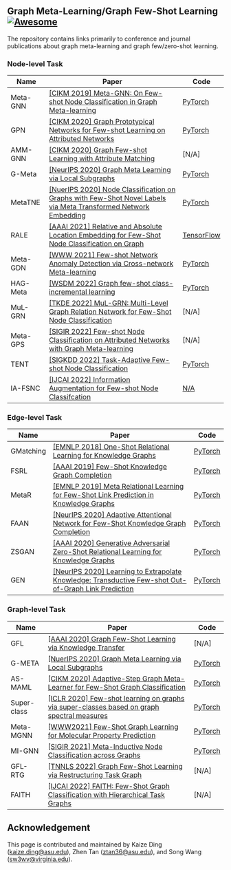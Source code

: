 ## Graph Meta-Learning/Graph Few-Shot Learning [![Awesome](https://cdn.rawgit.com/sindresorhus/awesome/d7305f38d29fed78fa85652e3a63e154dd8e8829/media/badge.svg)](https://github.com/sindresorhus/awesome)
The repository contains links primarily to conference and journal publications about graph meta-learning and graph few/zero-shot learning. 

### Node-level Task
|Name|Paper|Code
|---|---|---|
|Meta-GNN|[[CIKM 2019] Meta-GNN: On Few-shot Node Classification in Graph Meta-learning](https://arxiv.org/pdf/1905.09718.pdf)|[PyTorch](https://github.com/ChengtaiCao/Meta-GNN)
|GPN|[[CIKM 2020] Graph Prototypical Networks for Few-shot Learning on Attributed Networks](https://arxiv.org/pdf/2006.12739.pdf)|[PyTorch](https://github.com/kaize0409/GPN_Graph-Few-shot)
|AMM-GNN|[[CIKM 2020] Graph Few-shot Learning with Attribute Matching](http://www.public.asu.edu/~kding9/pdf/CIKM2020_AMM.pdf)|[N/A]
|G-Meta|[[NeurIPS 2020] Graph Meta Learning via Local Subgraphs](https://arxiv.org/pdf/2006.07889.pdf)|[PyTorch](https://github.com/mims-harvard/G-Meta)
|MetaTNE|[[NuerIPS 2020] Node Classification on Graphs with Few-Shot Novel Labels via Meta Transformed Network Embedding](https://arxiv.org/pdf/2007.02914.pdf)|[PyTorch](https://github.com/llan-ml/MetaTNE)
|RALE|[[AAAI 2021] Relative and Absolute Location Embedding for Few-Shot Node Classification on Graph](https://fangyuan1st.github.io/paper/AAAI21_RALE.pdf)|[TensorFlow](https://github.com/shuaiOKshuai/RALE)
|Meta-GDN|[[WWW 2021] Few-shot Network Anomaly Detection via Cross-network Meta-learning](https://dl.acm.org/doi/pdf/10.1145/3442381.3449922?casa_token=wAEWlJ-gzFoAAAAA:xy36Lut5RVBQhdraG2lfBauW6K-j-TTGfCqc622wdNZ2J1FhaHk3zJ2ezWhy1D3uPy1WXY7gd2Uy)|[PyTorch](https://github.com/kaize0409/Meta-GDN_AnomalyDetection)
|HAG-Meta|[[WSDM 2022] Graph few-shot class-incremental learning](https://dl.acm.org/doi/abs/10.1145/3488560.3498455)|[PyTorch](https://github.com/Zhen-Tan-dmml/GFCIL)
|MuL-GRN|[[TKDE 2022] MuL-GRN: Multi-Level Graph Relation Network for Few-Shot Node Classification](https://ieeexplore.ieee.org/stamp/stamp.jsp?tp=&arnumber=9779997)|[N/A]
|Meta-GPS|[[SIGIR 2022] Few-shot Node Classification on Attributed Networks with Graph Meta-learning](https://dl.acm.org/doi/pdf/10.1145/3477495.3531978)|[N/A]
|TENT|[[SIGKDD 2022] Task-Adaptive Few-shot Node Classification](https://arxiv.org/pdf/2206.11972.pdf)|[PyTorch](https://github.com/SongW-SW/TENT)
|IA-FSNC|[[IJCAI 2022] Information Augmentation for Few-shot Node Classifcation](https://www.ijcai.org/proceedings/2022/0500.pdf)|[N/A]()

### Edge-level Task
|Name|Paper|Code
|---|---|---|
|GMatching|[[EMNLP 2018] One-Shot Relational Learning for Knowledge Graphs](https://arxiv.org/pdf/1808.09040.pdf)|[PyTorch](https://github.com/xwhan/One-shot-Relational-Learning)
|FSRL|[[AAAI 2019] Few-Shot Knowledge Graph Completion](http://www.meng-jiang.com/pubs/fsrl-aaai20/fsrl-aaai20-paper.pdf)|[PyTorch](https://github.com/chuxuzhang/AAAI2020_FSRL)
|MetaR|[[EMNLP 2019] Meta Relational Learning for Few-Shot Link Prediction in Knowledge Graphs](https://aclanthology.org/D19-1431.pdf)|[PyTorch](https://github.com/AnselCmy/MetaR)
|FAAN|[[NeurIPS 2020] Adaptive Attentional Network for Few-Shot Knowledge Graph Completion](https://arxiv.org/pdf/2010.09638.pdf)|[PyTorch](https://github.com/JiaweiSheng/FAAN)
|ZSGAN|[[AAAI 2020] Generative Adversarial Zero-Shot Relational Learning for Knowledge Graphs](https://arxiv.org/pdf/2001.02332.pdf)|[PyTorch](https://github.com/Panda0406/Zero-shot-knowledge-graph-relational-learning)
|GEN|[[NeurIPS 2020] Learning to Extrapolate Knowledge: Transductive Few-shot Out-of-Graph Link Prediction](https://arxiv.org/pdf/2006.06648.pdf)|[PyTorch](https://github.com/JinheonBaek/GEN)


### Graph-level Task
|Name|Paper|Code
|---|---|---|
|GFL|[[AAAI 2020] Graph Few-Shot Learning via Knowledge Transfer](http://www.meng-jiang.com/pubs/gfl-aaai20/gfl-aaai20-paper.pdf)|[N/A]
|G-META|[[NuerIPS 2020] Graph Meta Learning via Local Subgraphs](https://proceedings.neurips.cc/paper/2020/file/412604be30f701b1b1e3124c252065e6-Paper.pdf)|[PyTorch](https://github.com/mims-harvard/G-MetaL)
|AS-MAML|[[CIKM 2020] Adaptive-Step Graph Meta-Learner for Few-Shot Graph Classification](https://arxiv.org/pdf/2003.08246.pdf)|[PyTorch](https://github.com/NingMa-AI/AS-MAML)
|Super-class|[[ICLR 2020] Few-shot learning on graphs via super-classes based on graph spectral measures](https://arxiv.org/pdf/2002.12815.pdf)|[PyTorch](https://github.com/chauhanjatin10/GraphsFewShot)
|Meta-MGNN|[[WWW2021] Few-Shot Graph Learning for Molecular Property Prediction](https://dl.acm.org/doi/pdf/10.1145/3442381.3450112?casa_token=_7Jgn7QEFNQAAAAA:2R4orCHFYE8qdIhDeligmCMrMOa1jVyo6Gj8NGZlGhcQ0kGdrTDvhWeHy5rU7hO_Y0B-DEUO-l7s)|[PyTorch](https://github.com/zhichunguo/Meta-MGNN)
|MI-GNN|[[SIGIR 2021] Meta-Inductive Node Classification across Graphs](https://arxiv.org/pdf/2105.06725.pdf)|[PyTorch](https://github.com/WenZhihao666/MI-GNN)
|GFL-RTG|[[TNNLS 2022] Graph Few-Shot Learning via Restructuring Task Graph](https://ieeexplore.ieee.org/stamp/stamp.jsp?tp=&arnumber=9791434)|[N/A]
|FAITH|[[IJCAI 2022] FAITH: Few-Shot Graph Classification with Hierarchical Task Graphs](https://arxiv.org/pdf/2205.02435.pdf)|[N/A]
## Acknowledgement
This page is contributed and maintained by Kaize Ding (kaize.ding@asu.edu), Zhen Tan (ztan36@asu.edu), and Song Wang (sw3wv@virginia.edu).
